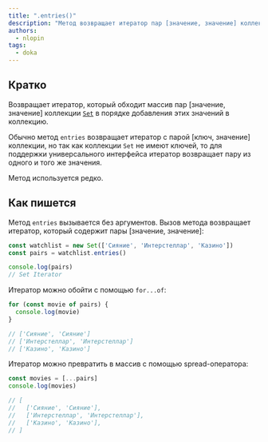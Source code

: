 ```yaml
---
title: ".entries()"
description: "Метод возвращает итератор пар [значение, значение] коллекции Set"
authors:
  - nlopin
tags:
  - doka
---
```


## Кратко

Возвращает итератор, который обходит массив пар [значение, значение] коллекции [`Set`](/js/set) в порядке добавления этих значений в коллекцию.

Обычно метод `entries` возвращает итератор с парой [ключ, значение] коллекции, но так как коллекции `Set` не имеют ключей, то для поддержки универсального интерфейса итератор возвращает пару из одного и того же значения.

Метод используется редко.

## Как пишется

Метод `entries` вызывается без аргументов. Вызов метода возвращает итератор, который содержит пары [значение, значение]:

```js
const watchlist = new Set(['Сияние', 'Интерстеллар', 'Казино'])
const pairs = watchlist.entries()

console.log(pairs)
// Set Iterator
```

Итератор можно обойти с помощью `for...of`:

```js
for (const movie of pairs) {
  console.log(movie)
}

// ['Сияние', 'Сияние']
// ['Интерстеллар', 'Интерстеллар']
// ['Казино', 'Казино']
```

Итератор можно превратить в массив с помощью spread-оператора:

```js
const movies = [...pairs]
console.log(movies)

// [
//   ['Сияние', 'Сияние'],
//   ['Интерстеллар', 'Интерстеллар'],
//   ['Казино', 'Казино'],
// ]
```
